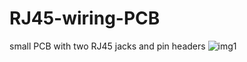 # RJ45-wiring-PCB
small PCB with two RJ45 jacks and pin headers
![img1](https://user-images.githubusercontent.com/56123159/227913807-1dbd5d43-f049-4a33-a338-bbdb97985ef5.jpg)
